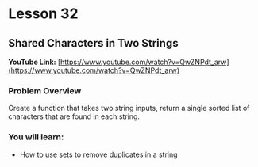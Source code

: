 # Lesson 32

## Shared Characters in Two Strings

__YouTube Link:__ [https://www.youtube.com/watch?v=QwZNPdt_arw](https://www.youtube.com/watch?v=QwZNPdt_arw)

### Problem Overview

Create a function that takes two string inputs, return a single sorted list of characters that are found in each string.

### You will learn:

- How to use sets to remove duplicates in a string
